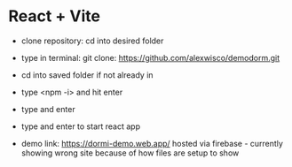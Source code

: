 # React + Vite

- clone repository: cd into desired folder
- type in terminal: git clone: https://github.com/alexwisco/demodorm.git
- cd into saved folder if not already in
- type <npm -i> and hit enter
- type <ng serve> and enter
- type <npm run dev> and enter to start react app

- demo link: https://dormi-demo.web.app/ hosted via firebase - currently showing wrong site because of how files are setup to show
